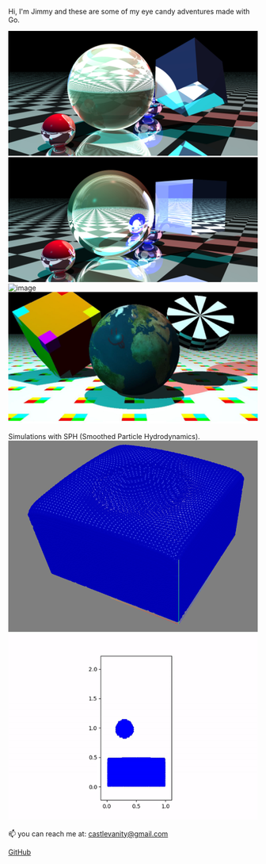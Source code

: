 Hi, I'm Jimmy and these are some of my eye candy adventures made with Go.

![image](/assets/images/reflectionWorld.jpeg)
![image](/assets/images/reflectionWorld.jpg)
![image](/assets/images/cow.png)
![image](/assets/images/uvMap.png)

Simulations with SPH (Smoothed Particle Hydrodynamics).
![image](/assets/images/sph3D.png)
![image](/assets/images/liquidPhysics.gif)



📫 you can reach me at: castlevanity@gmail.com

<a href="https://github.com/jimmykiang">GitHub</a>
